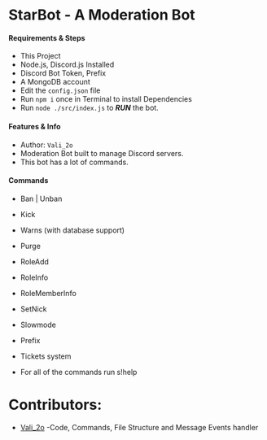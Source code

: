 # StarBot - A Moderation Bot

#### Requirements & Steps
* This Project
* Node.js, Discord.js Installed
* Discord Bot Token, Prefix
* A MongoDB account
* Edit the `config.json` file
* Run `npm i` once in Terminal to install Dependencies
* Run `node ./src/index.js` to ***RUN*** the bot.

#### Features & Info
* Author: `Vali_2o`
* Moderation Bot built to manage Discord servers.
* This bot has a lot of commands.

#### Commands
* Ban | Unban
* Kick
* Warns (with database support)
* Purge
* RoleAdd
* RoleInfo
* RoleMemberInfo
* SetNick
* Slowmode
* Prefix
* Tickets system

* For all of the commands run s!help

# Contributors:
 * [Vali_2o](https://github.com/Vali2o) -Code, Commands, File Structure and Message Events handler
